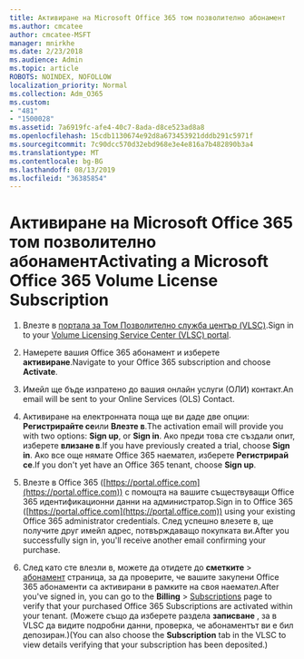 ```yaml
---
title: Активиране на Microsoft Office 365 том позволително абонамент
ms.author: cmcatee
author: cmcatee-MSFT
manager: mnirkhe
ms.date: 2/23/2018
ms.audience: Admin
ms.topic: article
ROBOTS: NOINDEX, NOFOLLOW
localization_priority: Normal
ms.collection: Adm_O365
ms.custom:
- "481"
- "1500028"
ms.assetid: 7a6919fc-afe4-40c7-8ada-d8ce523ad8a8
ms.openlocfilehash: 15cdb1130674e92d8a673453921dddb291c5971f
ms.sourcegitcommit: 7c90dcc570d32ebd968e3e4e816a7b482890b3a4
ms.translationtype: MT
ms.contentlocale: bg-BG
ms.lasthandoff: 08/13/2019
ms.locfileid: "36385854"
---
```

# <a name="activating-a-microsoft-office-365-volume-license-subscription"></a><span data-ttu-id="7b8ac-102">Активиране на Microsoft Office 365 том позволително абонамент</span><span class="sxs-lookup"><span data-stu-id="7b8ac-102">Activating a Microsoft Office 365 Volume License Subscription</span></span>

1. <span data-ttu-id="7b8ac-103">Влезте в [портала за Том Позволително служба център (VLSC)](http://go.microsoft.com/fwlink/p/?LinkId=329762).</span><span class="sxs-lookup"><span data-stu-id="7b8ac-103">Sign in to your [Volume Licensing Service Center (VLSC) portal](http://go.microsoft.com/fwlink/p/?LinkId=329762).</span></span>

2. <span data-ttu-id="7b8ac-104">Намерете вашия Office 365 абонамент и изберете **активиране**.</span><span class="sxs-lookup"><span data-stu-id="7b8ac-104">Navigate to your Office 365 subscription and choose **Activate**.</span></span>

3. <span data-ttu-id="7b8ac-105">Имейл ще бъде изпратено до вашия онлайн услуги (ОЛИ) контакт.</span><span class="sxs-lookup"><span data-stu-id="7b8ac-105">An email will be sent to your Online Services (OLS) Contact.</span></span>

4. <span data-ttu-id="7b8ac-106">Активиране на електронната поща ще ви даде две опции: **Регистрирайте се**или **Влезте в**.</span><span class="sxs-lookup"><span data-stu-id="7b8ac-106">The activation email will provide you with two options: **Sign up**, or **Sign in**.</span></span> <span data-ttu-id="7b8ac-107">Ако преди това сте създали опит, изберете **влизане в**.</span><span class="sxs-lookup"><span data-stu-id="7b8ac-107">If you have previously created a trial, choose **Sign in**.</span></span> <span data-ttu-id="7b8ac-108">Ако все още нямате Office 365 наемател, изберете **Регистрирай се**.</span><span class="sxs-lookup"><span data-stu-id="7b8ac-108">If you don't yet have an Office 365 tenant, choose **Sign up**.</span></span>

5. <span data-ttu-id="7b8ac-109">Влезте в Office 365 ([https://portal.office.com](https://portal.office.com)) с помощта на вашите съществуващи Office 365 идентификационни данни на администратор.</span><span class="sxs-lookup"><span data-stu-id="7b8ac-109">Sign in to Office 365 ([https://portal.office.com](https://portal.office.com)) using your existing Office 365 administrator credentials.</span></span> <span data-ttu-id="7b8ac-110">След успешно влезете в, ще получите друг имейл адрес, потвърждаващо покупката ви.</span><span class="sxs-lookup"><span data-stu-id="7b8ac-110">After you successfully sign in, you'll receive another email confirming your purchase.</span></span>

6. <span data-ttu-id="7b8ac-111">След като сте влезли в, можете да отидете до **сметките** \> [абонамент](https://go.microsoft.com/fwlink/p/?linkid=842054) страница, за да проверите, че вашите закупени Office 365 абонаменти са активирани в рамките на своя наемател.</span><span class="sxs-lookup"><span data-stu-id="7b8ac-111">After you've signed in, you can go to the **Billing** \> [Subscriptions](https://go.microsoft.com/fwlink/p/?linkid=842054) page to verify that your purchased Office 365 Subscriptions are activated within your tenant.</span></span> <span data-ttu-id="7b8ac-112">(Можете също да изберете раздела **записване** , за в VLSC да видите подробни данни, проверка, че абонаментът ви е бил депозиран.)</span><span class="sxs-lookup"><span data-stu-id="7b8ac-112">(You can also choose the **Subscription** tab in the VLSC to view details verifying that your subscription has been deposited.)</span></span>